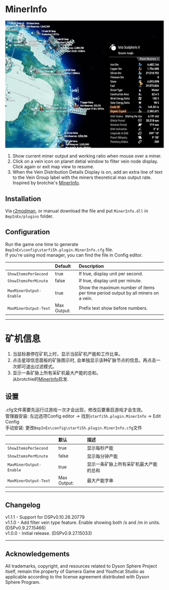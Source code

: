 # MinerInfo

![Vein Type filter](https://raw.githubusercontent.com/starfi5h/DSP_Mod/dev/MinerInfo/img/demo1.gif)  
1. Show current miner output and working ratio when mouse over a miner.  
2. Click on a vein icon on planet detial window to fliter vein node display. Click again or exit map view to resume.  
3. When the Vein Distribution Details Display is on, add an extra line of text to the Vein Group label with the miners theoretical max output rate.  
Inspired by brotchie's [MinerInfo](https://dsp.thunderstore.io/package/brotchie/MinerInfo/).  

## Installation
Via [r2modman](https://dsp.thunderstore.io/package/ebkr/r2modman/), or manual download the file and put `MinerInfo.dll` in `BepInEx/plugins` folder.

## Configuration

Run the game one time to generate `BepInEx\config\starfi5h.plugin.MinerInfo.cfg` file.  
If you're using mod manager, you can find the file in Config editor.  

|| Default | Description |
| :----- | :------ | :---------- |
| `ShowItemsPerSecond`    | true  | If true, display unit per second. |
| `ShowItemsPerMinute`    | false  | If true, display unit per minute. |
| `MaxMinerOutput-Enable` | true  | Show the maximum number of items per time period output by all miners on a vein. |
| `MaxMinerOutput-Text`   | Max Output:  | Prefix text show before numbers. |

----

# 矿机信息

1. 当鼠标悬停在矿机上时，显示当前矿机产能和工作比率。  
2. 点击星球信息面板的矿脉图示时, 会单独显示该种矿脉节点的信息。再点击一次即可退出过滤模式。  
3. 显示一条矿脉上所有采矿机最大产能的总和。  
从brotchie的[MinerInfo](https://dsp.thunderstore.io/package/brotchie/MinerInfo/)启发.  

## 设置   
.cfg文件需要先运行过游戏一次才会出现，修改后要重启游戏才会生效。  
管理器安装: 左边选项Config editor -> 找到`starfi5h.plugin.MinerInfo` -> Edit Config  
手动安装: 更改`BepInEx\config\starfi5h.plugin.MinerInfo.cfg`文件  

|| 默认 | 描述|
| :----- | :------ | :---------- |
| `ShowItemsPerSecond`    | true  | 显示每秒产能 |
| `ShowItemsPerMinute`    | false  | 显示每分钟产能 |
| `MaxMinerOutput-Enable` | true  | 显示一条矿脉上所有采矿机最大产能的总和 |
| `MaxMinerOutput-Text`   | Max Output:  | 最大产能字串 |

----

## Changelog

v1.1.1 - Support for DSPv0.10.28.20779  
v1.1.0 - Add filter vein type feature. Enable showing both /s and /m in units. (DSPv0.9.27.15466)  
v1.0.0 - Initial release. (DSPv0.9.27.15033)  

----

## Acknowledgements
All trademarks, copyright, and resources related to Dyson Sphere Project itself, remain the property of Gamera Game and Youthcat Studio as applicable according to the license agreement distributed with Dyson Sphere Program.  